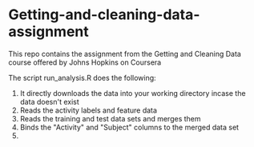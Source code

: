 # Getting-and-cleaning-data-assignment
This repo contains the assignment from the Getting and Cleaning Data course offered by Johns Hopkins on Coursera

The script run_analysis.R does the following:

1) It directly downloads the data into your working directory incase the data doesn't exist
2) Reads the activity labels and feature data
3) Reads the training and test data sets and merges them
4) Binds the "Activity" and "Subject" columns to the merged data set
5) 


